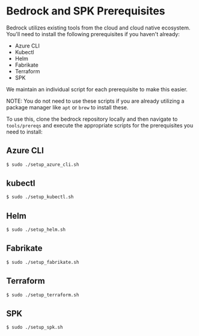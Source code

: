 # Bedrock and SPK Prerequisites

Bedrock utilizes existing tools from the cloud and cloud native ecosystem.  You'll need to install the following prerequisites if you haven't already:

- Azure CLI
- Kubectl
- Helm
- Fabrikate
- Terraform
- SPK

We maintain an individual script for each prerequisite to make this easier.

NOTE: You do not need to use these scripts if you are already utilizing a package manager like `apt` or `brew` to install these.

To use this, clone the bedrock repository locally and then navigate to `tools/prereqs` and execute the appropriate scripts for the prerequisites you need to install:

## Azure CLI

```bash
$ sudo ./setup_azure_cli.sh
```

## kubectl

```bash
$ sudo ./setup_kubectl.sh
```

## Helm

```bash
$ sudo ./setup_helm.sh
```

## Fabrikate

```bash
$ sudo ./setup_fabrikate.sh
```

## Terraform

```bash
$ sudo ./setup_terraform.sh
```

## SPK

```bash
$ sudo ./setup_spk.sh
```
